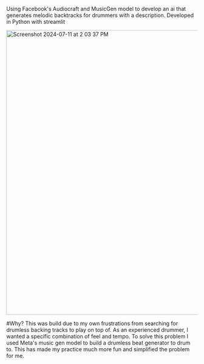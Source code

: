 Using Facebook's Audiocraft and MusicGen model to develop an ai that generates melodic backtracks for drummers with a description. Developed in Python with streamlit

<img width="748" alt="Screenshot 2024-07-11 at 2 03 37 PM" src="https://github.com/user-attachments/assets/0802b78e-dc71-41b8-922e-e1e45fa1ee71">


#Why?
This was build due to my own frustrations from searching for drumless backing tracks to play on top of. As an experienced drummer, I wanted a specific combination of feel and tempo. To solve this problem I used Meta's music gen model to build a drumless beat generator to drum to. This has made my practice much more fun and simplified the problem for me. 
